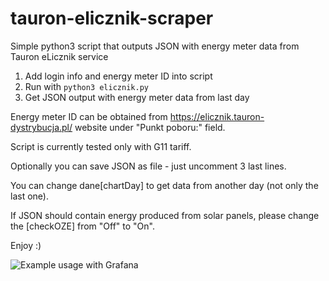 # tauron-elicznik-scraper
Simple python3 script that outputs JSON with energy meter data from Tauron eLicznik service

1. Add login info and energy meter ID into script
2. Run with ```python3 elicznik.py```
3. Get JSON output with energy meter data from last day

Energy meter ID can be obtained from https://elicznik.tauron-dystrybucja.pl/ website under "Punkt poboru:" field.

Script is currently tested only with G11 tariff.

Optionally you can save JSON as file - just uncomment 3 last lines.

You can change dane[chartDay] to get data from another day (not only the last one).

If JSON should contain energy produced from solar panels, please change the [checkOZE] from "Off" to "On".

Enjoy :)

![Example usage with Grafana](https://i.imgur.com/vueg6uj.png)
